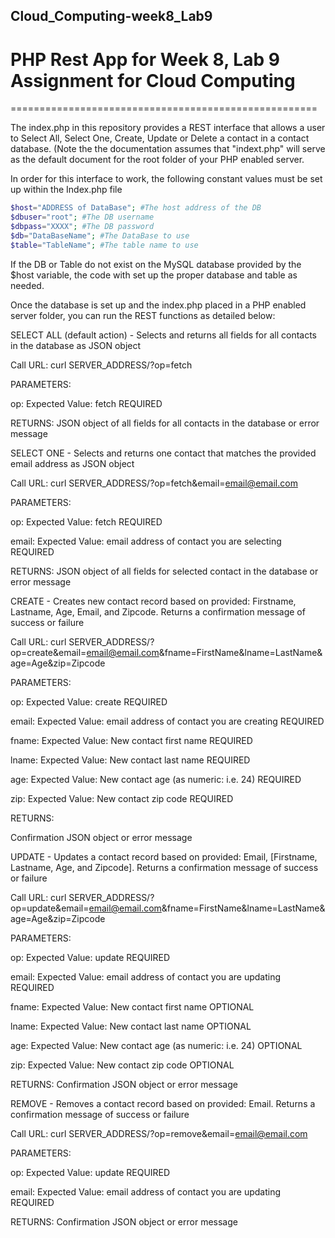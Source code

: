 ## Cloud_Computing-week8_Lab9
# PHP Rest App for Week 8, Lab 9 Assignment for Cloud Computing
=====================================================

The index.php in this repository provides a REST interface that allows a user to Select All, Select One, Create, Update or Delete a contact in a contact database. (Note the the documentation assumes that "indext.php" will serve as the default document for the root folder of your PHP enabled server.

In order for this interface to work, the following constant values must be set up within the Index.php file

```php
$host="ADDRESS of DataBase"; #The host address of the DB 
$dbuser="root"; #The DB username
$dbpass="XXXX"; #The DB password
$db="DataBaseName"; #The DataBase to use
$table="TableName"; #The table name to use
```

If the DB or Table do not exist on the MySQL database provided by the $host variable, the code with set up the proper database and table as needed.

Once the database is set up and the index.php placed in a PHP enabled server folder, you can run the REST functions as detailed below:

SELECT ALL (default action) - Selects and returns all fields for all contacts in the database as JSON object

Call URL: curl SERVER_ADDRESS/?op=fetch

PARAMETERS:

op: Expected Value: fetch  REQUIRED

RETURNS:
JSON object of all fields for all contacts in the database or error message

SELECT ONE - Selects and returns one contact that matches the provided email address as JSON object

Call URL: curl SERVER_ADDRESS/?op=fetch&email=email@email.com

PARAMETERS:

op: Expected Value: fetch REQUIRED

email: Expected Value: email address of contact you are selecting REQUIRED

RETURNS:
JSON object of all fields for selected contact in the database or error message

CREATE - Creates new contact record based on provided: Firstname, Lastname, Age, Email, and Zipcode. Returns a confirmation message of success or failure

Call URL: curl SERVER_ADDRESS/?op=create&email=email@email.com&fname=FirstName&lname=LastName&age=Age&zip=Zipcode

PARAMETERS:

op: Expected Value: create REQUIRED

email: Expected Value: email address of contact you are creating REQUIRED

fname: Expected Value: New contact first name REQUIRED

lname: Expected Value: New contact last name REQUIRED

age: Expected Value: New contact age (as numeric: i.e. 24) REQUIRED

zip: Expected Value: New contact zip code REQUIRED

RETURNS:

Confirmation JSON object or error message

UPDATE - Updates a contact record based on provided: Email, [Firstname, Lastname, Age, and Zipcode]. Returns a confirmation message of success or failure

Call URL: curl SERVER_ADDRESS/?op=update&email=email@email.com&fname=FirstName&lname=LastName&age=Age&zip=Zipcode

PARAMETERS:

op: Expected Value: update REQUIRED

email: Expected Value: email address of contact you are updating REQUIRED

fname: Expected Value: New contact first name OPTIONAL

lname: Expected Value: New contact last name OPTIONAL

age: Expected Value: New contact age (as numeric: i.e. 24) OPTIONAL

zip: Expected Value: New contact zip code OPTIONAL

RETURNS:
Confirmation JSON object or error message


REMOVE - Removes a contact record based on provided: Email. Returns a confirmation message of success or failure

Call URL: curl SERVER_ADDRESS/?op=remove&email=email@email.com

PARAMETERS:

op: Expected Value: update REQUIRED

email: Expected Value: email address of contact you are updating REQUIRED

RETURNS:
Confirmation JSON object or error message
